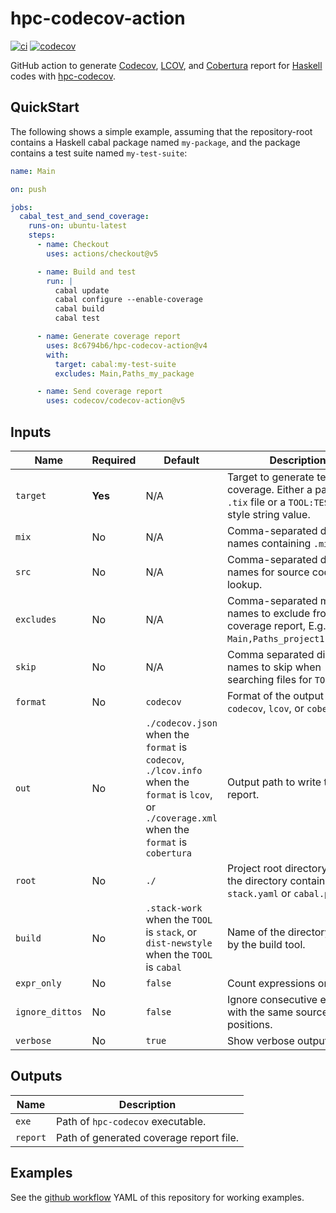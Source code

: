 hpc-codecov-action
==================

[![ci](https://github.com/8c6794b6/hpc-codecov-action/workflows/ci/badge.svg)](https://github.com/8c6794b6/hpc-codecov-action/actions?query=workflow%3Aci)
[![codecov](https://codecov.io/gh/8c6794b6/hpc-codecov-action/branch/main/graph/badge.svg?token=P8DDZGTB74)](https://codecov.io/gh/8c6794b6/hpc-codecov-action)


GitHub action to generate [Codecov](https://codecov.io),
[LCOV](https://github.com/linux-test-project/lcov), and
[Cobertura](https://cobertura.github.io/cobertura/) report for
[Haskell](https://haskell.org) codes with
[hpc-codecov](https://github.com/8c6794b6/hpc-codecov).


QuickStart
----------

The following shows a simple example, assuming that the
repository-root contains a Haskell cabal package named ``my-package``,
and the package contains a test suite named ``my-test-suite``:

```yaml
name: Main

on: push

jobs:
  cabal_test_and_send_coverage:
    runs-on: ubuntu-latest
    steps:
      - name: Checkout
        uses: actions/checkout@v5

      - name: Build and test
        run: |
          cabal update
          cabal configure --enable-coverage
          cabal build
          cabal test

      - name: Generate coverage report
        uses: 8c6794b6/hpc-codecov-action@v4
        with:
          target: cabal:my-test-suite
          excludes: Main,Paths_my_package

      - name: Send coverage report
        uses: codecov/codecov-action@v5
```

Inputs
------

| Name | Required | Default | Description |
|------|----------|---------|-------------|
|``target``|**Yes**|N/A|Target to generate test coverage. Either a path to a ``.tix`` file or a ``TOOL:TEST_SUITE`` style string value. |
|``mix``|No|N/A|Comma-separated directory names containing ``.mix`` files. |
|``src``|No|N/A|Comma-separated directory names for source code lookup.|
|``excludes``|No|N/A|Comma-separated module names to exclude from coverage report, E.g.: ``Main,Paths_project1,Foo,Bar``. |
|``skip``|No|N/A|Comma separated directory names to skip when searching files for ``TOOL``.|
|``format``|No|``codecov``|Format of the output report, ``codecov``, ``lcov``, or ``cobertura``|
|``out``|No|``./codecov.json`` when the ``format`` is ``codecov``, ``./lcov.info`` when the ``format`` is ``lcov``, or ``./coverage.xml`` when the ``format`` is ``cobertura``|Output path to write the report.|
|``root``|No|``./``|Project root directory, usually the directory containing ``stack.yaml`` or ``cabal.project``. |
|``build``|No|``.stack-work`` when the ``TOOL`` is ``stack``, or ``dist-newstyle`` when the ``TOOL`` is  ``cabal``|Name of the directory made by the build tool.|
|``expr_only``|No|``false``|Count expressions only.|
|``ignore_dittos``|No|``false``|Ignore consecutive entries with the same source code positions.|
|``verbose``|No|``true``|Show verbose output. |


Outputs
-------

| Name | Description |
|------|-------------|
|``exe``|Path of ``hpc-codecov`` executable.|
|``report``|Path of generated coverage report file.|


Examples
--------

See the [github
workflow](https://github.com/8c6794b6/hpc-codecov-action/blob/main/.github/workflows/ci.yml)
YAML of this repository for working examples.
